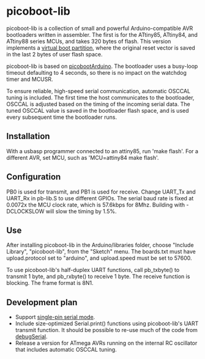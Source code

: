# picoboot-lib
picoboot-lib is a collection of small and powerful Arduino-compatible AVR bootloaders written in assembler.  The first is for the ATtiny85, ATtiny84, and ATtiny88 series MCUs, and takes 320 bytes of flash.  This version implements a [virtual boot partition](https://github.com/Optiboot/optiboot/wiki/Virtual-Boot-Partition), where the original reset vector is saved in the last 2 bytes of user flash space.

picoboot-lib is based on [picobootArduino](https://github.com/nerdralph/picoboot/tree/master/arduino).  The bootloader uses a busy-loop timeout defaulting to 4 seconds, so there is no impact on the watchdog timer and MCUSR.

To ensure reliable, high-speed serial communication, automatic OSCCAL tuning is included.  The first time the host communicates to the bootloader, OSCCAL is adjusted based on the timing of the incoming serial data.  The tuned OSCCAL value is saved in the bootloader flash space, and is used every subsequent time the bootloader runs.

## Installation
With a usbasp programmer connected to an attiny85, run 'make flash'.  For a different AVR, set MCU, such as 'MCU=attiny84 make flash'.

## Configuration
PB0 is used for transmit, and PB1 is used for receive.  Change UART_Tx and UART_Rx in pb-lib.S to use different GPIOs.  The serial baud rate is fixed at 0.0072x the MCU clock rate, which is 57.6kbps for 8Mhz.  Building with -DCLOCKSLOW will slow the timing by 1.5%.

## Use
After installing picoboot-lib in the Arduino/libraries folder, choose "Include Library", "picoboot-lib", from the "Sketch" menu.  The boards.txt must have upload.protocol set to "arduino", and upload.speed must be set to 57600.

To use picoboot-lib's half-duplex UART functions, call pb_txbyte() to transmit 1 byte, and pb_rxbyte() to receive 1 byte.  The receive function is blocking.  The frame format is 8N1.

## Development plan
* Support [single-pin serial mode](http://nerdralph.blogspot.com/2014/01/avr-half-duplex-software-uart.html).
* Include size-optimized Serial.print() functions using picoboot-lib's UART transmit function.  It should be possible to re-use much of the code from [debugSerial](https://github.com/nerdralph/debugSerial).
* Release a version for ATmega AVRs running on the internal RC oscillator that includes automatic OSCCAL tuning.

